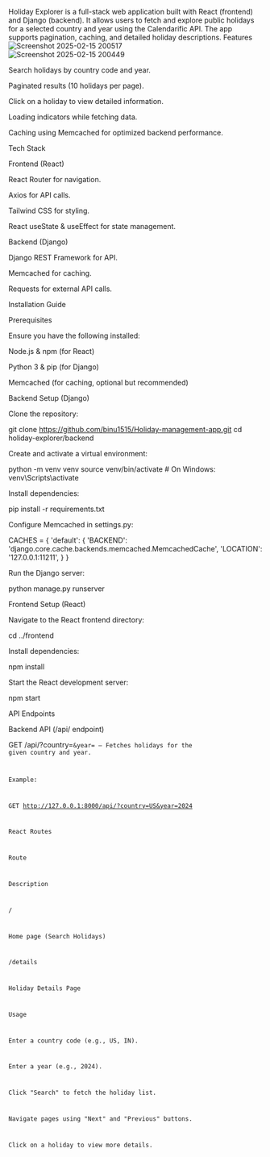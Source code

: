 Holiday Explorer is a full-stack web application built with React (frontend) and Django (backend). It allows users to fetch and explore public holidays for a selected country and year using the Calendarific API. The app supports pagination, caching, and detailed holiday descriptions.
Features
![Screenshot 2025-02-15 200517](https://github.com/user-attachments/assets/5b4b08b0-7c44-4a14-904e-631ed0c32396)  
![Screenshot 2025-02-15 200449](https://github.com/user-attachments/assets/ee655fc4-8b71-451e-ab02-6724f70701d5)



Search holidays by country code and year.

Paginated results (10 holidays per page).

Click on a holiday to view detailed information.

Loading indicators while fetching data.

Caching using Memcached for optimized backend performance.

Tech Stack

Frontend (React)

React Router for navigation.

Axios for API calls.

Tailwind CSS for styling.

React useState & useEffect for state management.

Backend (Django)

Django REST Framework for API.

Memcached for caching.

Requests for external API calls.

Installation Guide

Prerequisites

Ensure you have the following installed:

Node.js & npm (for React)

Python 3 & pip (for Django)

Memcached (for caching, optional but recommended)

Backend Setup (Django)

Clone the repository:

git clone https://github.com/binu1515/Holiday-management-app.git
cd holiday-explorer/backend

Create and activate a virtual environment:

python -m venv venv
source venv/bin/activate   # On Windows: venv\Scripts\activate

Install dependencies:

pip install -r requirements.txt

Configure Memcached in settings.py:

CACHES = {
    'default': {
        'BACKEND': 'django.core.cache.backends.memcached.MemcachedCache',
        'LOCATION': '127.0.0.1:11211',
    }
}

Run the Django server:

python manage.py runserver

Frontend Setup (React)

Navigate to the React frontend directory:

cd ../frontend

Install dependencies:

npm install

Start the React development server:

npm start

API Endpoints

Backend API (/api/ endpoint)

GET /api/?country=<code>&year=<year> – Fetches holidays for the given country and year.

Example:

GET http://127.0.0.1:8000/api/?country=US&year=2024

React Routes

Route

Description

/

Home page (Search Holidays)

/details

Holiday Details Page

Usage

Enter a country code (e.g., US, IN).

Enter a year (e.g., 2024).

Click "Search" to fetch the holiday list.

Navigate pages using "Next" and "Previous" buttons.

Click on a holiday to view more details.
